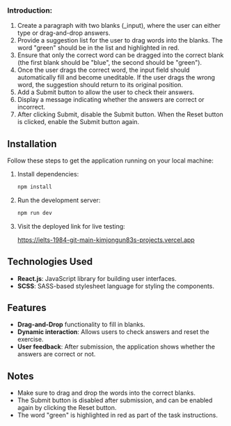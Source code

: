 ### Introduction:
1. Create a paragraph with two blanks (_input), where the user can either type or drag-and-drop answers.
2. Provide a suggestion list for the user to drag words into the blanks. The word "green" should be in the list and highlighted in red.
3. Ensure that only the correct word can be dragged into the correct blank (the first blank should be "blue", the second should be "green").
4. Once the user drags the correct word, the input field should automatically fill and become uneditable. If the user drags the wrong word, the suggestion should return to its original position.
5. Add a Submit button to allow the user to check their answers.
6. Display a message indicating whether the answers are correct or incorrect.
7. After clicking Submit, disable the Submit button. When the Reset button is clicked, enable the Submit button again.

## Installation
Follow these steps to get the application running on your local machine:

1. Install dependencies:

    ```bash
    npm install
    ```

2. Run the development server:

    ```bash
    npm run dev
    ```

3. Visit the deployed link for live testing:

    https://ielts-1984-git-main-kimjongun83s-projects.vercel.app

## Technologies Used
- **React.js**: JavaScript library for building user interfaces.
- **SCSS**: SASS-based stylesheet language for styling the components.

## Features
- **Drag-and-Drop** functionality to fill in blanks.
- **Dynamic interaction**: Allows users to check answers and reset the exercise.
- **User feedback**: After submission, the application shows whether the answers are correct or not.

## Notes
- Make sure to drag and drop the words into the correct blanks.
- The Submit button is disabled after submission, and can be enabled again by clicking the Reset button.
- The word "green" is highlighted in red as part of the task instructions.
